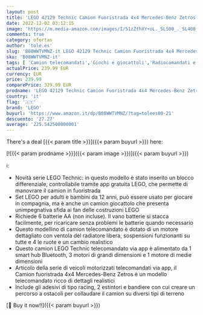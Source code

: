 ```yaml
---
layout: post
title: 'LEGO 42129 Technic Camion Fuoristrada 4x4 Mercedes-Benz Zetros  Camion Giocattolo  Macchina Telecomandata  Idee Regalo'
date: 2022-12-02 03:12:15
image: 'https://m.media-amazon.com/images/I/51zZthXY+oL._SL500_._SL400_.jpg'
comments: true
category: ofertas
author: 'tole.es'
slug: 'B08WWTVMNZ-it LEGO 42129 Technic Camion Fuoristrada 4x4 Mercedes-Benz...'
sku: 'B08WWTVMNZ-it'
tags: [ 'Camion telecomandati','Giochi e giocattoli','Radiocomandati e telecomandati','Veicoli telecomandati e controllati da app','lego','🇮🇹', ]
actualPrice: 239.99 EUR
currency: EUR
price: 239.99
comparePrice: 329.99 EUR
prodname: 'LEGO 42129 Technic Camion Fuoristrada 4x4 Mercedes-Benz Zetros  Camion Giocattolo  Macchina Telecomandata  Idee Regalo'
country: 'it'
flag: '🇮🇹'
brand: 'LEGO'
buyurl: 'https://www.amazon.it/dp/B08WWTVMNZ/?tag=tolees00-21'
descuento: '27.27'
average: '225.542500000001'
---
```


There's a deal [{{< param title >}}]({{< param buyurl >}})  here:

[![{{< param prodname >}}]({{< param image >}})]({{< param buyurl >}})

ℹ️:

- Novità serie LEGO Technic: in questo modello è stato inserito un blocco differenziale, controllabile tramite app gratuita LEGO, che permette di manovrare il camion in fuoristrada
- Set LEGO per adulti e bambini da 12 anni, può essere usato per giocare in compagnia, ma è anche un camion giocattolo che presenta unimpegnativa sfida ai fan delle costruzioni LEGO
- Richiede 6 batterie AA (non incluse). Il vano batterie si stacca facilmente, per ricaricare senza problemi le batterie quando necessario
- Questo modellino di camion telecomandato è dotato di un motore dettagliato con ventola del radiatore libera, sospensioni funzionanti su tutte e 4 le ruote e un cambio realistico
- Questo camion LEGO Technic telecomandato via app è alimentato da 1 smart hub Bluetooth, 3 motori di grandi dimensioni e 1 motore di medie dimensioni
- Articolo della serie di veicoli motorizzati telecomandati via app, il Camion fuoristrada 4x4 Mercedes-Benz Zetros è un modello telecomandato ricco di dettagli realistici
- Include gli adesivi di tipo racing, 2 estintori e bandiere con cui creare un percorso a ostacoli per collaudare il camion su diversi tipi di terreno

[🛒 Buy it now!!]({{< param buyurl >}})
